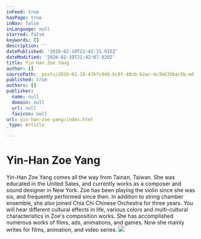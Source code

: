 ```yaml
---
inFeed: true
hasPage: true
inNav: false
inLanguage: null
starred: false
keywords: []
description: ''
datePublished: '2016-02-19T21:42:31.915Z'
dateModified: '2016-02-19T21:42:07.920Z'
title: Yin-Han Zoe Yang
author: []
sourcePath: _posts/2016-02-19-47b7c946-bc6f-40cb-b2ac-dc3b635bac5b.md
published: true
authors: []
publisher:
  name: null
  domain: null
  url: null
  favicon: null
url: yin-han-zoe-yang/index.html
_type: Article

---
```

# Yin-Han Zoe Yang

Yin-Han Zoe Yang comes all the way from Tainan, Taiwan. She was educated in the United Sates, and currently works as a composer and sound designer in New York.
Zoe has been playing the violin since she was six, and frequently performed since then. In addition to string chamber ensemble, she also joined Chia Chi Chinese Orchestra for three years. You will hear different cultural effects in life, various colors and multi-cultural characteristics in Zoe's composition works. 
She has accomplished numerous works of films, ads, animations, and games. Now she mainly writes for films, animation, and video series.
![](https://the-grid-user-content.s3-us-west-2.amazonaws.com/61c06fd2-b0b2-4804-b919-dcdd32125d5c.jpg)